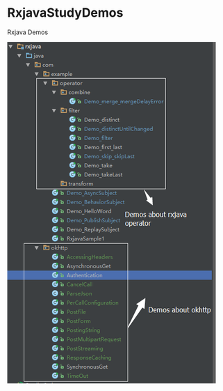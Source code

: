 # RxjavaStudyDemos
Rxjava Demos 

![png](https://github.com/codingWang/RxjavaStudyDemos/blob/master/about.png)
